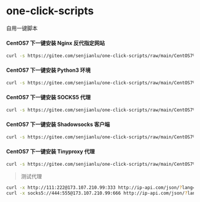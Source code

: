 # one-click-scripts
自用一键脚本

#### CentOS7 下一键安装 Nginx 反代指定网站
```bash
curl -s https://gitee.com/senjianlu/one-click-scripts/raw/main/CentOS7%20%E4%B8%8B%E4%B8%80%E9%94%AE%E5%AE%89%E8%A3%85%20Nginx%20%E5%8F%8D%E4%BB%A3%E6%8C%87%E5%AE%9A%E7%BD%91%E7%AB%99/install.sh | bash -s $nginx_reverse_port $nginx_reverse_domain_my $nginx_reverse_domain_it
```

#### CentOS7 下一键安装 Python3 环境
```bash
curl -s https://gitee.com/senjianlu/one-click-scripts/raw/main/CentOS7%20%E4%B8%8B%E4%B8%80%E9%94%AE%E5%AE%89%E8%A3%85%20Python3%20%E7%8E%AF%E5%A2%83/install.sh | bash
```

#### CentOS7 下一键安装 SOCKS5 代理
```bash
curl -s https://gitee.com/senjianlu/one-click-scripts/raw/main/CentOS7%20%E4%B8%8B%E4%B8%80%E9%94%AE%E5%AE%89%E8%A3%85%20SOCKS5%20%E4%BB%A3%E7%90%86/install.sh | bash -s $ss5_port $ss5_username $ss5_password
```

#### CentOS7 下一键安装 Shadowsocks 客户端
```bash
curl -s https://gitee.com/senjianlu/one-click-scripts/raw/main/CentOS7%20%E4%B8%8B%E4%B8%80%E9%94%AE%E5%AE%89%E8%A3%85%20Shadowsocks%20%E5%AE%A2%E6%88%B7%E7%AB%AF/install.sh | bash
```

#### CentOS7 下一键安装 Tinyproxy 代理
```bash
curl -s https://gitee.com/senjianlu/one-click-scripts/raw/main/CentOS7%20%E4%B8%8B%E4%B8%80%E9%94%AE%E5%AE%89%E8%A3%85%20Tinyproxy%20%E4%BB%A3%E7%90%86/install.sh | bash -s $tinyproxy_port $tinyproxy_username $tinyproxy_password
```

>测试代理
```bash
curl -x http://111:222@173.107.210.99:333 http://ip-api.com/json/?lang=zh-CN  
curl -x socks5://444:555@173.107.210.99:666 http://ip-api.com/json/?lang=zh-CN  
```